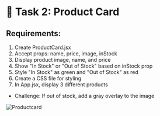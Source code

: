 # 🎯 Task 2: Product Card
## Requirements:
1. Create ProductCard.jsx
2. Accept props: name, price, image, inStock
3. Display product image, name, and price
4. Show "In Stock" or "Out of Stock" based on inStock prop
5. Style "In Stock" as green and "Out of Stock" as red
6. Create a CSS file for styling
7. In App.jsx, display 3 different products
- Challenge: If out of stock, add a gray overlay to the image

![Productcard]()